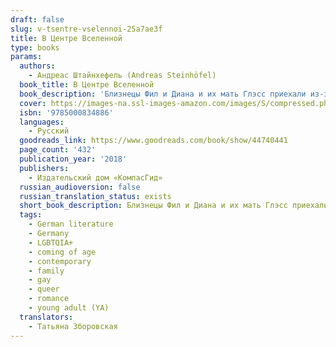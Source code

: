 ```yaml
---
draft: false
slug: v-tsentre-vselennoi-25a7ae3f
title: В Центре Вселенной
type: books
params:
  authors:
    - Андреас Штайнхефель (Andreas Steinhöfel)
  book_title: В Центре Вселенной
  book_description: 'Близнецы Фил и Диана и их мать Глэсс приехали из-за океана и поселились в доставшееся им по наследству поместье Визибл. Они - предмет обсуждения и осуждения всей округи. Причин - море: сейчас Глэсс всего тридцать четыре, а её детям - по семнадцать; Фил долгое время дружил со странным мальчишкой со взглядом серийного убийцы; Диана однажды ранила в руку местного хулигана по кличке Обломок, да ещё как - стрелой, выпущенной из лука! <br /><br />Но постепенно Фил понимает: у каждого жителя этого маленького городка - свои секреты, свои проблемы, свои причины стать изгоем. День за днём покровы тайн снимаются, и юноша видит окружающую действительность всё более сложной, неоднозначной. Быть может, принятие этой неоднозначности и есть взросление? Или взросление - в том, чтобы разобраться, где же находится центр твоей Вселенной?<br /><br />Роман Андреаса Штайнхёфеля "В центре Вселенной", опубликованный в Германии в 1998 году, стал на родине писателя классикой young adult - текстом, с которым знаком всякий думающий читатель 18-25 лет.'
  cover: https://images-na.ssl-images-amazon.com/images/S/compressed.photo.goodreads.com/books/1554146186i/44740441.jpg
  isbn: '9785000834886'
  languages:
    - Русский
  goodreads_link: https://www.goodreads.com/book/show/44740441
  page_count: '432'
  publication_year: '2018'
  publishers:
    - Издательский дом «КомпасГид»
  russian_audioversion: false
  russian_translation_status: exists
  short_book_description: Близнецы Фил и Диана и их мать Глэсс приехали из-за океана и поселились в доставшееся им по наследству поместье Визибл. Они - предмет обсуждения и осуждения всей округи...
  tags:
    - German literature
    - Germany
    - LGBTQIA+
    - coming of age
    - contemporary
    - family
    - gay
    - queer
    - romance
    - young adult (YA)
  translators:
    - Татьяна Зборовская
---
```


